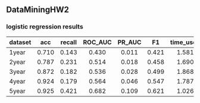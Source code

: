 ## DataMiningHW2

### logistic regression results

| dataset | acc | recall | ROC_AUC | PR_AUC | F1 | time_used |
| :------ | :----: | :------: | :------: | :------: | :---: | :---: |
| 1year | 0.710 |0.143 | 0.430 | 0.011 | 0.421 | 1.581 |
| 2year | 0.787 |0.231 | 0.514 | 0.018 | 0.458 | 1.690 |
| 3year | 0.872 |0.182 | 0.536 | 0.028 | 0.499 | 1.868 |
| 4year | 0.924 |0.179 | 0.564 | 0.046 | 0.547 | 1.787 |
| 5year | 0.925 |0.421 | 0.682 | 0.109 | 0.621 | 1.026 |

